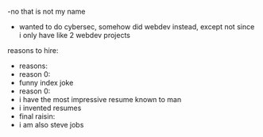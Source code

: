 -no that is not my name
- wanted to do cybersec, somehow did webdev instead, except not since i only have like 2 webdev projects

reasons to hire:
- reasons:
- reason 0:
-   funny index joke
- reason 0:
- i have the most impressive resume known to man
- i invented resumes
- final raisin:
- i am also steve jobs

<!---
damien-balls/damien-balls is a ✨ special ✨ repository because its `README.md` (this file) appears on your GitHub profile.
You can click the Preview link to take a look at your changes.
--->
